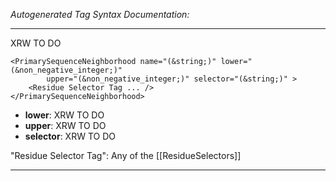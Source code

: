 _Autogenerated Tag Syntax Documentation:_

---
XRW TO DO

```
<PrimarySequenceNeighborhood name="(&string;)" lower="(&non_negative_integer;)"
        upper="(&non_negative_integer;)" selector="(&string;)" >
    <Residue Selector Tag ... />
</PrimarySequenceNeighborhood>
```

-   **lower**: XRW TO DO
-   **upper**: XRW TO DO
-   **selector**: XRW TO DO


"Residue Selector Tag": Any of the [[ResidueSelectors]]

---
